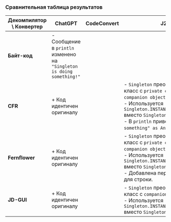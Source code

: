 ### Сравнительная таблица результатов

| **Декомпилятор \ Конвертер** | **ChatGPT**                                                           | **CodeConvert** | **J2K**                                                                                                                                                                                                                       |
|------------------------------|-----------------------------------------------------------------------|-----------------|-------------------------------------------------------------------------------------------------------------------------------------------------------------------------------------------------------------------------------|
| **Байт-код**                 | - Сообщение в `println` изменено на `"Singleton is doing something!"` |                 |                                                                                                                                                                                                                               |
| **CFR**                      | + Код идентичен оригиналу                                             |                 | - `Singleton` преобразован в класс с `private constructor` и `companion object`.<br>- Используется `Singleton.INSTANCE.doSomething()` вместо `Singleton.doSomething()`.<br>- В `println` приведение: `"Do something" as Any`. |
| **Fernflower**               | + Код идентичен оригиналу                                             |                 | - `Singleton` преобразован в класс с `private constructor` и `companion object`.<br>- Используется `Singleton.INSTANCE.doSomething()` вместо `Singleton.doSomething()`.<br>- Добавлена переменная `var1` для строки.          |
| **JD-GUI**                   | + Код идентичен оригиналу                                             |                 | - `Singleton` преобразован в класс с `companion object`.<br>- Используется `Singleton.INSTANCE.doSomething()` вместо `Singleton.doSomething()`.                                                                               |